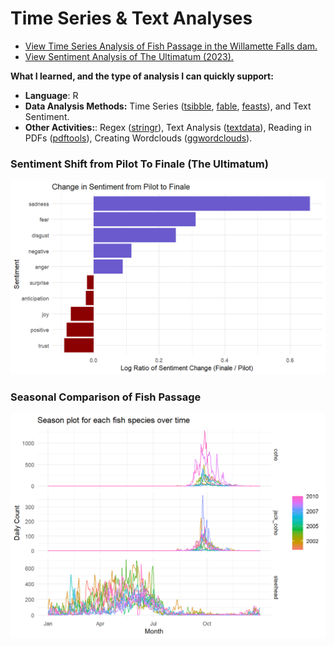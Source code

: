 # Time Series & Text Analyses

- [View Time Series Analysis of Fish Passage in the Willamette Falls dam.](https://snakekn.github.io/HW4/HW4T1.html)
- [View Sentiment Analysis of The Ultimatum (2023).](https://snakekn.github.io/HW4/HW4T2.html)


**What I learned, and the type of analysis I can quickly support:**
- **Language**: R
- **Data Analysis Methods:** Time Series ([tsibble](https://cran.r-project.org/web/packages/tsibble/index.html), [fable](https://cran.r-project.org/web/packages/fable/index.html), [feasts](https://cran.r-project.org/web/packages/feasts/index.html)), and Text Sentiment.
- **Other Activities:**: Regex ([stringr](https://cran.r-project.org/web/packages/stringr/index.html)), Text Analysis ([textdata](https://cran.r-project.org/web/packages/textdata/index.html)), Reading in PDFs ([pdftools](https://cran.r-project.org/web/packages/pdftools/index.html)), Creating Wordclouds ([ggwordclouds](https://cran.r-project.org/web/packages/ggwordclouds/index.html)).


### Sentiment Shift from Pilot To Finale (The Ultimatum)
![Sentiment Shift from Pilot To Finale (The Ultimatum)](sentiment.png)

### Seasonal Comparison of Fish Passage
![Seasonal Comparison of Fish Passage](seasons.png)
